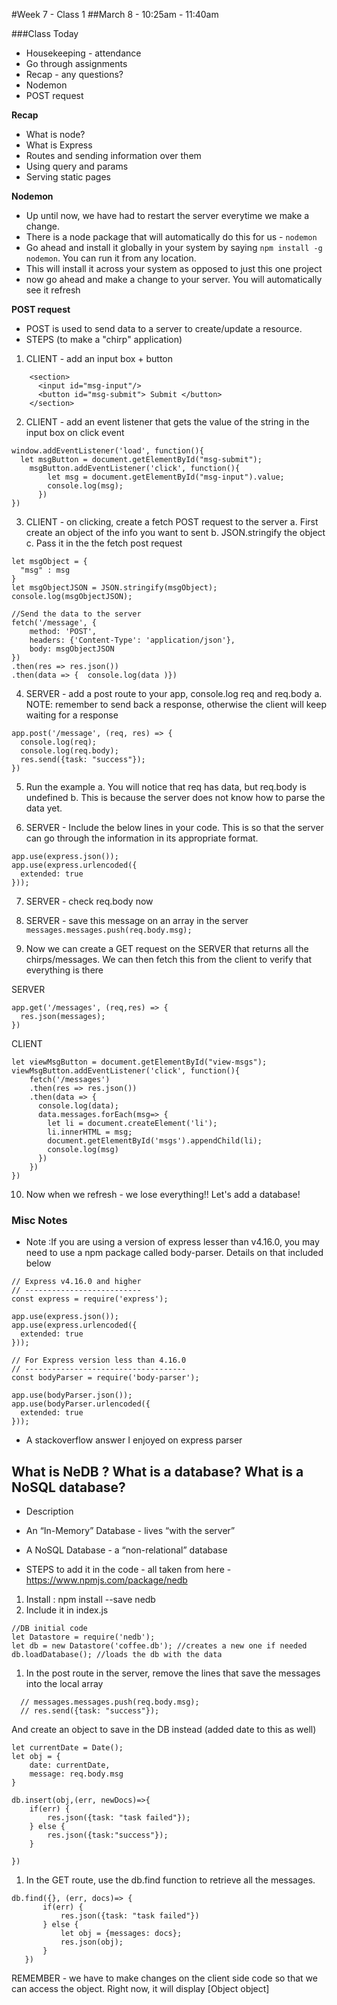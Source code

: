 #Week 7 - Class 1
##March 8 - 10:25am - 11:40am

###Class Today
* Housekeeping - attendance
* Go through assignments
* Recap - any questions?
* Nodemon
* POST request

**Recap**
* What is node?
* What is Express
* Routes and sending information over them
* Using query and params
* Serving static pages

**Nodemon**
* Up until now, we have had to restart the server everytime we make a change.
* There is a node package that will automatically do this for us - `nodemon`
* Go ahead and install it globally in your system by saying `npm install -g nodemon`. You can run it from any location.
* This will install it across your system as opposed to just this one project
* now go ahead and make a change to your server. You will automatically see it refresh

**POST request**
* POST is used to send data to a server to create/update a resource.
* STEPS (to make a "chirp" application)
1. CLIENT - add an input box + button
```
    <section>
      <input id="msg-input"/>
      <button id="msg-submit"> Submit </button>
    </section>
```

2. CLIENT - add an event listener that gets the value of the string in the input box on click event
```
window.addEventListener('load', function(){
  let msgButton = document.getElementById("msg-submit");
    msgButton.addEventListener('click', function(){
        let msg = document.getElementById("msg-input").value;
        console.log(msg);
      })
})
```

3. CLIENT - on clicking, create a fetch POST request to the server
  a. First create an object of the info you want to sent
  b. JSON.stringify the object
  c. Pass it in the the fetch post request
  ```
  let msgObject = {
    "msg" : msg
  }
  let msgObjectJSON = JSON.stringify(msgObject);
  console.log(msgObjectJSON);

  //Send the data to the server
  fetch('/message', {
      method: 'POST',
      headers: {'Content-Type': 'application/json'},
      body: msgObjectJSON
  })
  .then(res => res.json())
  .then(data => {  console.log(data )})
```

4. SERVER - add a post route to your app, console.log req and req.body
  a. NOTE: remember to send back a response, otherwise the client will keep waiting for a response
  ```
  app.post('/message', (req, res) => {
    console.log(req);
    console.log(req.body);
    res.send({task: "success"});
  })
  ```

5. Run the example
  a. You will notice that req has data, but req.body is undefined
  b. This is because the server does not know how to parse the data yet.

6. SERVER - Include the below lines in your code. This is so that the server can go through the information in its appropriate format.
```
app.use(express.json());
app.use(express.urlencoded({
  extended: true
}));
```

7. SERVER - check req.body now

8. SERVER - save this message on an array in the server
  `messages.messages.push(req.body.msg);`

9. Now we can create a GET request on the SERVER that returns all the chirps/messages. We can then fetch this from the client to verify that everything is there

SERVER
```
app.get('/messages', (req,res) => {
  res.json(messages);
})
```

CLIENT
```
let viewMsgButton = document.getElementById("view-msgs");
viewMsgButton.addEventListener('click', function(){
    fetch('/messages')
    .then(res => res.json())
    .then(data => {
      console.log(data);
      data.messages.forEach(msg=> {
        let li = document.createElement('li');
        li.innerHTML = msg;
        document.getElementById('msgs').appendChild(li);
        console.log(msg)
      })
    })
})
```

10. Now when we refresh - we lose everything!! Let's add a database!



### Misc Notes
* Note :If you are using a version of express lesser than v4.16.0, you may need to use a npm package called body-parser. Details on that included below
```
// Express v4.16.0 and higher
// --------------------------
const express = require('express');

app.use(express.json());
app.use(express.urlencoded({
  extended: true
}));

// For Express version less than 4.16.0
// ------------------------------------
const bodyParser = require('body-parser');

app.use(bodyParser.json());
app.use(bodyParser.urlencoded({
  extended: true
}));
```
* A stackoverflow answer I enjoyed on express parser



## What is NeDB ? What is a database? What is a NoSQL database?
* Description
* An “In-Memory” Database - lives “with the server”
* A NoSQL Database - a “non-relational” database

*  STEPS to add it in the code - all taken from here - https://www.npmjs.com/package/nedb
1. Install : npm install --save nedb
1. Include it in index.js
```
//DB initial code
let Datastore = require('nedb');
let db = new Datastore('coffee.db'); //creates a new one if needed
db.loadDatabase(); //loads the db with the data
```

1. In the post route in the server, remove the lines that save the messages into the local array
```
  // messages.messages.push(req.body.msg);
  // res.send({task: "success"});
```

And create an object to save in the DB instead (added date to this as well)
```
let currentDate = Date();
let obj = {
    date: currentDate,
    message: req.body.msg
}

db.insert(obj,(err, newDocs)=>{
    if(err) {
        res.json({task: "task failed"});
    } else {
        res.json({task:"success"});
    }

})
```
1. In the GET route, use the db.find function to retrieve all the messages.
```
db.find({}, (err, docs)=> {
       if(err) {
           res.json({task: "task failed"})
       } else {
           let obj = {messages: docs};
           res.json(obj);
       }
   })
```
REMEMBER - we have to make changes on the client side code so that we can access the object. Right now, it will display [Object object]
